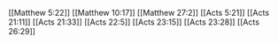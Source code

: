 [[Matthew 5:22]]
[[Matthew 10:17]]
[[Matthew 27:2]]
[[Acts 5:21]]
[[Acts 21:11]]
[[Acts 21:33]]
[[Acts 22:5]]
[[Acts 23:15]]
[[Acts 23:28]]
[[Acts 26:29]]
